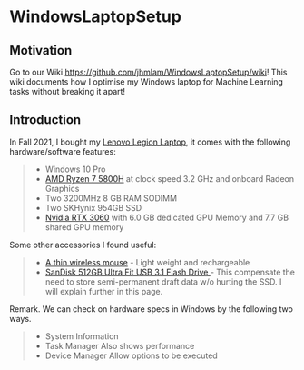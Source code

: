 # WindowsLaptopSetup
## Motivation
Go to our Wiki https://github.com/jhmlam/WindowsLaptopSetup/wiki! This wiki documents how I optimise my Windows laptop for Machine Learning tasks without breaking it apart!

## Introduction
In Fall 2021, I bought my [Lenovo Legion Laptop](https://amzn.to/394bXOY), it comes with the following hardware/software features:
> * Windows 10 Pro
> * [AMD Ryzen 7 5800H](https://amzn.to/3A3P8a5) at clock speed 3.2 GHz and onboard Radeon Graphics 
> * Two 3200MHz 8 GB RAM SODIMM
> * Two SKHynix 954GB SSD
> * [Nvidia RTX 3060](https://amzn.to/2Xavvi6) with 6.0 GB dedicated GPU Memory and 7.7 GB shared GPU memory

Some other accessories I found useful:
> * [A thin wireless mouse](https://amzn.to/2Xavvi6) - Light weight and rechargeable
> * [SanDisk 512GB Ultra Fit USB 3.1 Flash Drive ](https://amzn.to/3k5whWR) - This compensate the need to store semi-permanent draft data w/o hurting the SSD. I will explain further in this page.

Remark. We can check on hardware specs in Windows by the following two ways.
> * System Information
> * Task Manager Also shows performance
> * Device Manager Allow options to be executed
